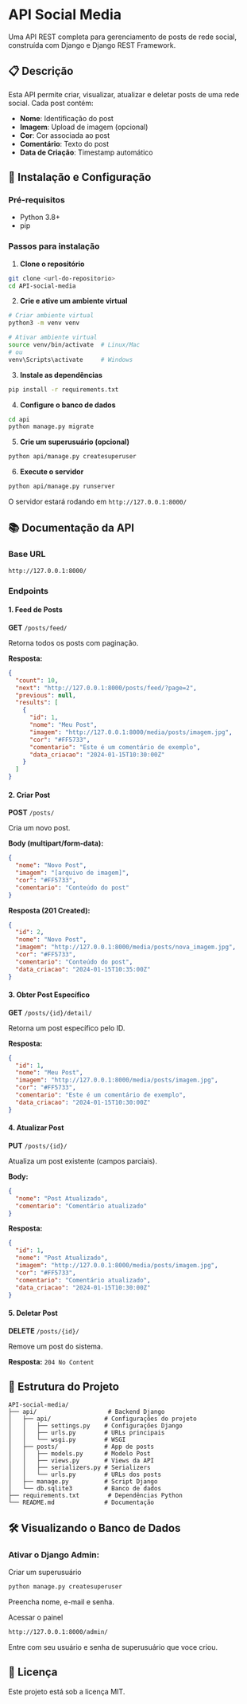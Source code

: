 # API Social Media

Uma API REST completa para gerenciamento de posts de rede social, construída com Django e Django REST Framework.

## 📋 Descrição

Esta API permite criar, visualizar, atualizar e deletar posts de uma rede social. Cada post contém:
- **Nome**: Identificação do post
- **Imagem**: Upload de imagem (opcional)
- **Cor**: Cor associada ao post
- **Comentário**: Texto do post
- **Data de Criação**: Timestamp automático

## 🚀 Instalação e Configuração

### Pré-requisitos
- Python 3.8+
- pip

### Passos para instalação

1. **Clone o repositório**
```bash
git clone <url-do-repositorio>
cd API-social-media
```

2. **Crie e ative um ambiente virtual**
```bash
# Criar ambiente virtual
python3 -m venv venv

# Ativar ambiente virtual
source venv/bin/activate  # Linux/Mac
# ou
venv\Scripts\activate     # Windows
```

3. **Instale as dependências**
```bash
pip install -r requirements.txt
```

4. **Configure o banco de dados**
```bash
cd api
python manage.py migrate
```

5. **Crie um superusuário (opcional)**
```bash
python api/manage.py createsuperuser
```

6. **Execute o servidor**
```bash
python api/manage.py runserver
```

O servidor estará rodando em `http://127.0.0.1:8000/`

## 📚 Documentação da API

### Base URL
```
http://127.0.0.1:8000/
```

### Endpoints

#### 1. **Feed de Posts**
**GET** `/posts/feed/`

Retorna todos os posts com paginação.

**Resposta:**
```json
{
  "count": 10,
  "next": "http://127.0.0.1:8000/posts/feed/?page=2",
  "previous": null,
  "results": [
    {
      "id": 1,
      "nome": "Meu Post",
      "imagem": "http://127.0.0.1:8000/media/posts/imagem.jpg",
      "cor": "#FF5733",
      "comentario": "Este é um comentário de exemplo",
      "data_criacao": "2024-01-15T10:30:00Z"
    }
  ]
}
```

#### 2. **Criar Post**
**POST** `/posts/`

Cria um novo post.

**Body (multipart/form-data):**
```json
{
  "nome": "Novo Post",
  "imagem": "[arquivo de imagem]",
  "cor": "#FF5733",
  "comentario": "Conteúdo do post"
}
```

**Resposta (201 Created):**
```json
{
  "id": 2,
  "nome": "Novo Post",
  "imagem": "http://127.0.0.1:8000/media/posts/nova_imagem.jpg",
  "cor": "#FF5733",
  "comentario": "Conteúdo do post",
  "data_criacao": "2024-01-15T10:35:00Z"
}
```

#### 3. **Obter Post Específico**
**GET** `/posts/{id}/detail/`

Retorna um post específico pelo ID.

**Resposta:**
```json
{
  "id": 1,
  "nome": "Meu Post",
  "imagem": "http://127.0.0.1:8000/media/posts/imagem.jpg",
  "cor": "#FF5733",
  "comentario": "Este é um comentário de exemplo",
  "data_criacao": "2024-01-15T10:30:00Z"
}
```

#### 4. **Atualizar Post**
**PUT** `/posts/{id}/`

Atualiza um post existente (campos parciais).

**Body:**
```json
{
  "nome": "Post Atualizado",
  "comentario": "Comentário atualizado"
}
```

**Resposta:**
```json
{
  "id": 1,
  "nome": "Post Atualizado",
  "imagem": "http://127.0.0.1:8000/media/posts/imagem.jpg",
  "cor": "#FF5733",
  "comentario": "Comentário atualizado",
  "data_criacao": "2024-01-15T10:30:00Z"
}
```

#### 5. **Deletar Post**
**DELETE** `/posts/{id}/`

Remove um post do sistema.

**Resposta:** `204 No Content`


## 📝 Estrutura do Projeto

```
API-social-media/
├── api/                    # Backend Django
│   ├── api/               # Configurações do projeto
│   │   ├── settings.py    # Configurações Django
│   │   ├── urls.py        # URLs principais
│   │   └── wsgi.py        # WSGI
│   ├── posts/             # App de posts
│   │   ├── models.py      # Modelo Post
│   │   ├── views.py       # Views da API
│   │   ├── serializers.py # Serializers
│   │   └── urls.py        # URLs dos posts
│   ├── manage.py          # Script Django
│   └── db.sqlite3         # Banco de dados
├── requirements.txt        # Dependências Python
└── README.md              # Documentação
```



## 🛠 Visualizando o Banco de Dados

### Ativar o Django Admin:
Criar um superusuário
```bash
python manage.py createsuperuser
```
Preencha nome, e-mail e senha.

Acessar o painel
```bash
http://127.0.0.1:8000/admin/
```
Entre com seu usuário e senha de superusuário que voce criou.

## 📄 Licença

Este projeto está sob a licença MIT.